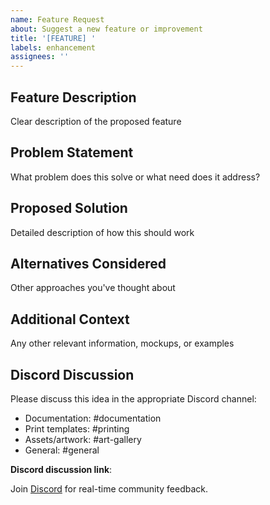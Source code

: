 ```yaml
---
name: Feature Request
about: Suggest a new feature or improvement
title: '[FEATURE] '
labels: enhancement
assignees: ''
---
```


## Feature Description
Clear description of the proposed feature

## Problem Statement
What problem does this solve or what need does it address?

## Proposed Solution
Detailed description of how this should work

## Alternatives Considered
Other approaches you've thought about

## Additional Context
Any other relevant information, mockups, or examples

## Discord Discussion
Please discuss this idea in the appropriate Discord channel:
- Documentation: #documentation
- Print templates: #printing
- Assets/artwork: #art-gallery
- General: #general

**Discord discussion link**: 

Join [Discord](https://discord.gg/KQTY8DfY) for real-time community feedback.